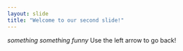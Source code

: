 ```yaml
---
layout: slide
title: "Welcome to our second slide!"
---
```

*something something funny*
Use the left arrow to go back!
